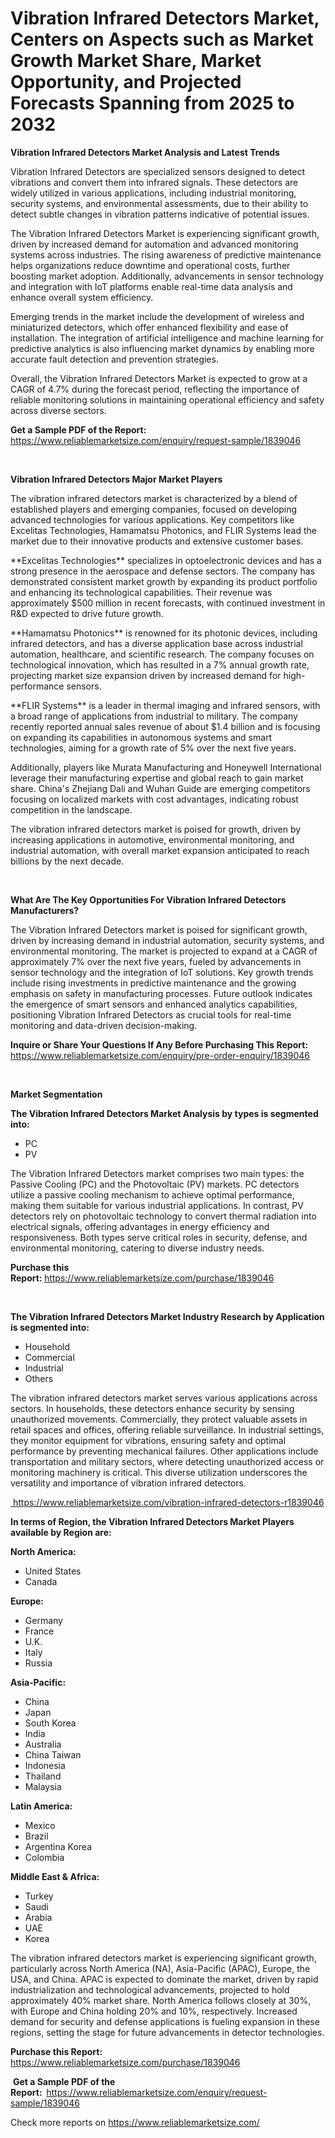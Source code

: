<p><h1>Vibration Infrared Detectors Market, Centers on Aspects such as Market Growth Market Share, Market Opportunity, and Projected Forecasts Spanning from 2025 to 2032</h1></p><p><strong>Vibration Infrared Detectors Market Analysis and Latest Trends</strong></p>
<p><p>Vibration Infrared Detectors are specialized sensors designed to detect vibrations and convert them into infrared signals. These detectors are widely utilized in various applications, including industrial monitoring, security systems, and environmental assessments, due to their ability to detect subtle changes in vibration patterns indicative of potential issues. </p><p>The Vibration Infrared Detectors Market is experiencing significant growth, driven by increased demand for automation and advanced monitoring systems across industries. The rising awareness of predictive maintenance helps organizations reduce downtime and operational costs, further boosting market adoption. Additionally, advancements in sensor technology and integration with IoT platforms enable real-time data analysis and enhance overall system efficiency.</p><p>Emerging trends in the market include the development of wireless and miniaturized detectors, which offer enhanced flexibility and ease of installation. The integration of artificial intelligence and machine learning for predictive analytics is also influencing market dynamics by enabling more accurate fault detection and prevention strategies.</p><p>Overall, the Vibration Infrared Detectors Market is expected to grow at a CAGR of 4.7% during the forecast period, reflecting the importance of reliable monitoring solutions in maintaining operational efficiency and safety across diverse sectors.</p></p>
<p><strong>Get a Sample PDF of the Report:&nbsp;</strong> <a href="https://www.reliablemarketsize.com/enquiry/request-sample/1839046?utm_campaign=2462&utm_medium=2&utm_source=Github&utm_content=ia&utm_term=12042025&utm_id=vibration-infrared-detectors">https://www.reliablemarketsize.com/enquiry/request-sample/1839046</a></p>
<p>&nbsp;</p>
<p><strong>Vibration Infrared Detectors Major Market Players</strong></p>
<p><p>The vibration infrared detectors market is characterized by a blend of established players and emerging companies, focused on developing advanced technologies for various applications. Key competitors like Excelitas Technologies, Hamamatsu Photonics, and FLIR Systems lead the market due to their innovative products and extensive customer bases.</p><p>**Excelitas Technologies** specializes in optoelectronic devices and has a strong presence in the aerospace and defense sectors. The company has demonstrated consistent market growth by expanding its product portfolio and enhancing its technological capabilities. Their revenue was approximately $500 million in recent forecasts, with continued investment in R&D expected to drive future growth.</p><p>**Hamamatsu Photonics** is renowned for its photonic devices, including infrared detectors, and has a diverse application base across industrial automation, healthcare, and scientific research. The company focuses on technological innovation, which has resulted in a 7% annual growth rate, projecting market size expansion driven by increased demand for high-performance sensors.</p><p>**FLIR Systems** is a leader in thermal imaging and infrared sensors, with a broad range of applications from industrial to military. The company recently reported annual sales revenue of about $1.4 billion and is focusing on expanding its capabilities in autonomous systems and smart technologies, aiming for a growth rate of 5% over the next five years.</p><p>Additionally, players like Murata Manufacturing and Honeywell International leverage their manufacturing expertise and global reach to gain market share. China's Zhejiang Dali and Wuhan Guide are emerging competitors focusing on localized markets with cost advantages, indicating robust competition in the landscape.</p><p>The vibration infrared detectors market is poised for growth, driven by increasing applications in automotive, environmental monitoring, and industrial automation, with overall market expansion anticipated to reach billions by the next decade.</p></p>
<p>&nbsp;</p>
<p><strong>What Are The Key Opportunities For Vibration Infrared Detectors Manufacturers?</strong></p>
<p><p>The Vibration Infrared Detectors market is poised for significant growth, driven by increasing demand in industrial automation, security systems, and environmental monitoring. The market is projected to expand at a CAGR of approximately 7% over the next five years, fueled by advancements in sensor technology and the integration of IoT solutions. Key growth trends include rising investments in predictive maintenance and the growing emphasis on safety in manufacturing processes. Future outlook indicates the emergence of smart sensors and enhanced analytics capabilities, positioning Vibration Infrared Detectors as crucial tools for real-time monitoring and data-driven decision-making.</p></p>
<p><strong>Inquire or Share Your Questions If Any Before Purchasing This Report:</strong> <a href="https://www.reliablemarketsize.com/enquiry/pre-order-enquiry/1839046?utm_campaign=2462&utm_medium=2&utm_source=Github&utm_content=ia&utm_term=12042025&utm_id=vibration-infrared-detectors">https://www.reliablemarketsize.com/enquiry/pre-order-enquiry/1839046</a></p>
<p>&nbsp;</p>
<p><strong>Market Segmentation</strong></p>
<p><strong>The Vibration Infrared Detectors Market Analysis by types is segmented into:</strong></p>
<p><ul><li>PC</li><li>PV</li></ul></p>
<p><p>The Vibration Infrared Detectors market comprises two main types: the Passive Cooling (PC) and the Photovoltaic (PV) markets. PC detectors utilize a passive cooling mechanism to achieve optimal performance, making them suitable for various industrial applications. In contrast, PV detectors rely on photovoltaic technology to convert thermal radiation into electrical signals, offering advantages in energy efficiency and responsiveness. Both types serve critical roles in security, defense, and environmental monitoring, catering to diverse industry needs.</p></p>
<p><strong>Purchase this Report:&nbsp;</strong><a href="https://www.reliablemarketsize.com/purchase/1839046?utm_campaign=2462&utm_medium=2&utm_source=Github&utm_content=ia&utm_term=12042025&utm_id=vibration-infrared-detectors">https://www.reliablemarketsize.com/purchase/1839046</a></p>
<p>&nbsp;</p>
<p><strong>The Vibration Infrared Detectors Market Industry Research by Application is segmented into:</strong></p>
<p><ul><li>Household</li><li>Commercial</li><li>Industrial</li><li>Others</li></ul></p>
<p><p>The vibration infrared detectors market serves various applications across sectors. In households, these detectors enhance security by sensing unauthorized movements. Commercially, they protect valuable assets in retail spaces and offices, offering reliable surveillance. In industrial settings, they monitor equipment for vibrations, ensuring safety and optimal performance by preventing mechanical failures. Other applications include transportation and military sectors, where detecting unauthorized access or monitoring machinery is critical. This diverse utilization underscores the versatility and importance of vibration infrared detectors.</p></p>
<p><a href="https://www.reliablemarketsize.com/vibration-infrared-detectors-r1839046?utm_campaign=2462&utm_medium=2&utm_source=Github&utm_content=ia&utm_term=12042025&utm_id=vibration-infrared-detectors">&nbsp;https://www.reliablemarketsize.com/vibration-infrared-detectors-r1839046</a></p>
<p><strong>In terms of Region, the Vibration Infrared Detectors Market Players available by Region are:</strong></p>
<p>
    <p> <strong> North America: </strong>
        <ul>
            <li>United States</li>
            <li>Canada</li>
        </ul>
        </p> 
    <p> <strong> Europe: </strong>
        <ul>
            <li>Germany</li>
            <li>France</li>
            <li>U.K.</li>
            <li>Italy</li>
            <li>Russia</li>
        </ul>
        </p> 
    <p> <strong> Asia-Pacific: </strong>
        <ul>
            <li>China</li>
            <li>Japan</li>
            <li>South Korea</li>
            <li>India</li>
            <li>Australia</li>
            <li>China Taiwan</li>
            <li>Indonesia</li>
            <li>Thailand</li>
            <li>Malaysia</li>
        </ul>
        </p> 
    <p> <strong> Latin America: </strong>
        <ul>
            <li>Mexico</li>
            <li>Brazil</li>
            <li>Argentina Korea</li>
            <li>Colombia</li>
        </ul>
        </p> 
    <p> <strong> Middle East & Africa: </strong>
        <ul>
            <li>Turkey</li>
            <li>Saudi</li>
            <li>Arabia</li>
            <li>UAE</li>
            <li>Korea</li>
        </ul>
    </p>
    </p>
<p><p>The vibration infrared detectors market is experiencing significant growth, particularly across North America (NA), Asia-Pacific (APAC), Europe, the USA, and China. APAC is expected to dominate the market, driven by rapid industrialization and technological advancements, projected to hold approximately 40% market share. North America follows closely at 30%, with Europe and China holding 20% and 10%, respectively. Increased demand for security and defense applications is fueling expansion in these regions, setting the stage for future advancements in detector technologies.</p></p>
<p><strong>Purchase this Report: </strong><a href="https://www.reliablemarketsize.com/purchase/1839046?utm_campaign=2462&utm_medium=2&utm_source=Github&utm_content=ia&utm_term=12042025&utm_id=vibration-infrared-detectors">https://www.reliablemarketsize.com/purchase/1839046</a></p>
<p>&nbsp;<strong>Get a Sample PDF of the Report:&nbsp;&nbsp;</strong><a href="https://www.reliablemarketsize.com/enquiry/request-sample/1839046?utm_campaign=2462&utm_medium=2&utm_source=Github&utm_content=ia&utm_term=12042025&utm_id=vibration-infrared-detectors">https://www.reliablemarketsize.com/enquiry/request-sample/1839046</a></p>
<p><strong></strong></p>
<p>Check more reports on <a href="https://www.reliablemarketsize.com/?utm_campaign=2462&utm_medium=2&utm_source=Github&utm_content=ia&utm_term=12042025&utm_id=vibration-infrared-detectors">https://www.reliablemarketsize.com/</a></p>